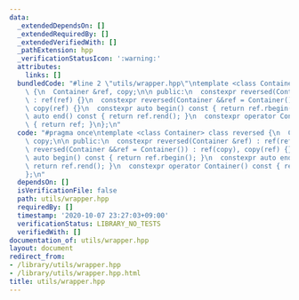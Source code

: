 ```yaml
---
data:
  _extendedDependsOn: []
  _extendedRequiredBy: []
  _extendedVerifiedWith: []
  _pathExtension: hpp
  _verificationStatusIcon: ':warning:'
  attributes:
    links: []
  bundledCode: "#line 2 \"utils/wrapper.hpp\"\ntemplate <class Container> class reversed\
    \ {\n  Container &ref, copy;\n\n public:\n  constexpr reversed(Container &ref)\
    \ : ref(ref) {}\n  constexpr reversed(Container &&ref = Container()) : ref(copy),\
    \ copy(ref) {}\n  constexpr auto begin() const { return ref.rbegin(); }\n  constexpr\
    \ auto end() const { return ref.rend(); }\n  constexpr operator Container() const\
    \ { return ref; }\n};\n"
  code: "#pragma once\ntemplate <class Container> class reversed {\n  Container &ref,\
    \ copy;\n\n public:\n  constexpr reversed(Container &ref) : ref(ref) {}\n  constexpr\
    \ reversed(Container &&ref = Container()) : ref(copy), copy(ref) {}\n  constexpr\
    \ auto begin() const { return ref.rbegin(); }\n  constexpr auto end() const {\
    \ return ref.rend(); }\n  constexpr operator Container() const { return ref; }\n\
    };\n"
  dependsOn: []
  isVerificationFile: false
  path: utils/wrapper.hpp
  requiredBy: []
  timestamp: '2020-10-07 23:27:03+09:00'
  verificationStatus: LIBRARY_NO_TESTS
  verifiedWith: []
documentation_of: utils/wrapper.hpp
layout: document
redirect_from:
- /library/utils/wrapper.hpp
- /library/utils/wrapper.hpp.html
title: utils/wrapper.hpp
---
```

